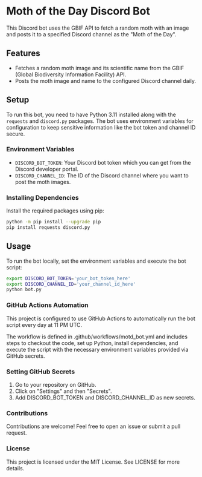 # Moth of the Day Discord Bot

This Discord bot uses the GBIF API to fetch a random moth with an image and posts it to a specified Discord channel as the "Moth of the Day".

## Features

- Fetches a random moth image and its scientific name from the GBIF (Global Biodiversity Information Facility) API.
- Posts the moth image and name to the configured Discord channel daily.

## Setup

To run this bot, you need to have Python 3.11 installed along with the `requests` and `discord.py` packages. The bot uses environment variables for configuration to keep sensitive information like the bot token and channel ID secure.

### Environment Variables

- `DISCORD_BOT_TOKEN`: Your Discord bot token which you can get from the Discord developer portal.
- `DISCORD_CHANNEL_ID`: The ID of the Discord channel where you want to post the moth images.

### Installing Dependencies

Install the required packages using pip:

```bash
python -m pip install --upgrade pip
pip install requests discord.py
```

## Usage
To run the bot locally, set the environment variables and execute the bot script:
```bash
export DISCORD_BOT_TOKEN='your_bot_token_here'
export DISCORD_CHANNEL_ID='your_channel_id_here'
python bot.py
```

### GitHub Actions Automation
This project is configured to use GitHub Actions to automatically run the bot script every day at 11 PM UTC.

The workflow is defined in .github/workflows/motd_bot.yml and includes steps to checkout the code, set up Python, install dependencies, and execute the script with the necessary environment variables provided via GitHub secrets.

### Setting GitHub Secrets
1. Go to your repository on GitHub.
2. Click on "Settings" and then "Secrets".
3. Add DISCORD_BOT_TOKEN and DISCORD_CHANNEL_ID as new secrets.

### Contributions
Contributions are welcome! Feel free to open an issue or submit a pull request.

### License
This project is licensed under the MIT License. See LICENSE for more details.